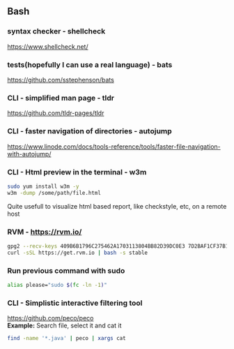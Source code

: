 ## Bash
### syntax checker - shellcheck
https://www.shellcheck.net/
### tests(hopefully I can use a real language) - bats
https://github.com/sstephenson/bats
### CLI - simplified man page - tldr
https://github.com/tldr-pages/tldr
### CLI - faster navigation of directories - autojump
https://www.linode.com/docs/tools-reference/tools/faster-file-navigation-with-autojump/
### CLI - Html preview in the terminal - w3m
```bash
sudo yum install w3m -y
w3m -dump /some/path/file.html
```
Quite usefull to visualize html based report, like checkstyle, etc, on a remote host
### RVM - https://rvm.io/
```bash
gpg2 --recv-keys 409B6B1796C275462A1703113804BB82D39DC0E3 7D2BAF1CF37B13E2069D6956105BD0E739499BDB
curl -sSL https://get.rvm.io | bash -s stable
```
### Run previous command with sudo
```bash
alias please="sudo $(fc -ln -1)"
```
### CLI - Simplistic interactive filtering tool
https://github.com/peco/peco  
__Example:__ Search file, select it and cat it
```bash
find -name '*.java' | peco | xargs cat
```




